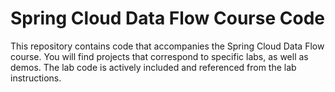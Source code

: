 
# Spring Cloud Data Flow Course Code

This repository contains code that accompanies the Spring Cloud Data Flow course.  You will find projects that correspond to specific labs, as well as demos.  The lab code is actively included and referenced from the lab instructions.
